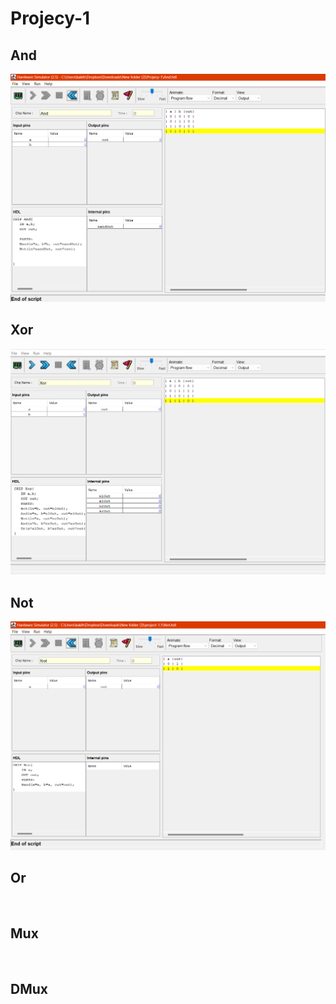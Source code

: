 # Projecy-1

## And


<img src="./Screenshot 2024-11-15 095444.png" />

## Xor

<img src="./Screenshot 2024-11-15 151252.png" />

## Not

<img src="./Screenshot 2024-11-18 095618.png" />

## Or

<img scr="./Screenshot 2024-11-18 095720.png" />

## Mux

<img scr="./Screenshot 2024-11-19 100425.png" />

## DMux

<img scr="./Screenshot 2024-11-19 100539.png" />